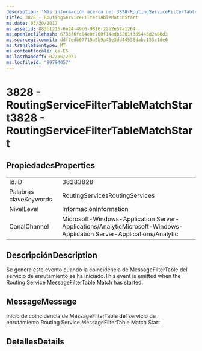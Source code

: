 ```yaml
---
description: 'Más información acerca de: 3828-RoutingServiceFilterTableMatchStart'
title: 3828 - RoutingServiceFilterTableMatchStart
ms.date: 03/30/2017
ms.assetid: 883b1215-6e24-49c6-9816-22e2e57a1264
ms.openlocfilehash: 6733f6fc04e0c700f14edb5201f365445d2a08d3
ms.sourcegitcommit: ddf7edb67715a5b9a45e3dd44536dabc153c1de0
ms.translationtype: MT
ms.contentlocale: es-ES
ms.lasthandoff: 02/06/2021
ms.locfileid: "99794057"
---
```

# <a name="3828---routingservicefiltertablematchstart"></a><span data-ttu-id="b579e-103">3828 - RoutingServiceFilterTableMatchStart</span><span class="sxs-lookup"><span data-stu-id="b579e-103">3828 - RoutingServiceFilterTableMatchStart</span></span>

## <a name="properties"></a><span data-ttu-id="b579e-104">Propiedades</span><span class="sxs-lookup"><span data-stu-id="b579e-104">Properties</span></span>  
  
|||  
|-|-|  
|<span data-ttu-id="b579e-105">Id.</span><span class="sxs-lookup"><span data-stu-id="b579e-105">ID</span></span>|<span data-ttu-id="b579e-106">3828</span><span class="sxs-lookup"><span data-stu-id="b579e-106">3828</span></span>|  
|<span data-ttu-id="b579e-107">Palabras clave</span><span class="sxs-lookup"><span data-stu-id="b579e-107">Keywords</span></span>|<span data-ttu-id="b579e-108">RoutingServices</span><span class="sxs-lookup"><span data-stu-id="b579e-108">RoutingServices</span></span>|  
|<span data-ttu-id="b579e-109">Nivel</span><span class="sxs-lookup"><span data-stu-id="b579e-109">Level</span></span>|<span data-ttu-id="b579e-110">Información</span><span class="sxs-lookup"><span data-stu-id="b579e-110">Information</span></span>|  
|<span data-ttu-id="b579e-111">Canal</span><span class="sxs-lookup"><span data-stu-id="b579e-111">Channel</span></span>|<span data-ttu-id="b579e-112">Microsoft-Windows-Application Server-Applications/Analytic</span><span class="sxs-lookup"><span data-stu-id="b579e-112">Microsoft-Windows-Application Server-Applications/Analytic</span></span>|  
  
## <a name="description"></a><span data-ttu-id="b579e-113">Descripción</span><span class="sxs-lookup"><span data-stu-id="b579e-113">Description</span></span>  

 <span data-ttu-id="b579e-114">Se genera este evento cuando la coincidencia de MessageFilterTable del servicio de enrutamiento se ha iniciado.</span><span class="sxs-lookup"><span data-stu-id="b579e-114">This event is emitted when the Routing Service MessageFilterTable Match has started.</span></span>  
  
## <a name="message"></a><span data-ttu-id="b579e-115">Message</span><span class="sxs-lookup"><span data-stu-id="b579e-115">Message</span></span>  

 <span data-ttu-id="b579e-116">Inicio de coincidencia de MessageFilterTable del servicio de enrutamiento.</span><span class="sxs-lookup"><span data-stu-id="b579e-116">Routing Service MessageFilterTable Match Start.</span></span>  
  
## <a name="details"></a><span data-ttu-id="b579e-117">Detalles</span><span class="sxs-lookup"><span data-stu-id="b579e-117">Details</span></span>
